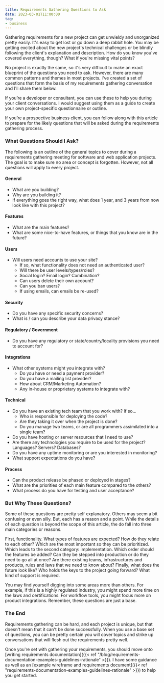 ```yaml
---
title: Requirements Gathering Questions to Ask
date: 2023-03-01T11:00:00
tag:
- business
---
```

Gathering requirements for a new project can get unwieldy and unorganized pretty easily. It's easy to get lost or go down a deep rabbit hole. You may be getting excited about the new project's technical challenges or be blindly following the client's explanation and description. How do you know you've covered everything, though? What if you're missing vital points?

<!--more-->

No project is exactly the same, so it's very difficult to make an exact blueprint of the questions you need to ask. However, there are many common patterns and themes in most projects. I've created a set of questions that form the basis of my requirements gathering conversation and I'll share them below.

If you’re a developer or consultant, you can use these to help you during your client conversations. I would suggest using them as a guide to create your own project-specific questionnaire or outline.

If you’re a prospective business client, you can follow along with this article to prepare for the likely questions that will be asked during the requirements gathering process.

### What Questions Should I Ask?

The following is an outline of the general topics to cover during a requirements gathering meeting for software and web application projects. The goal is to make sure no area or concept is forgotten. However, not all questions will apply to every project.

#### General

* What are you building?
* Why are you building it?
* If everything goes the right way, what does 1 year, and 3 years from now look like with this project?

#### Features

* What are the main features?
* What are some nice-to-have features, or things that you know are in the future?

#### Users

* Will users need accounts to use your site?
	* If so, what functionality does not need an authenticated user?
	* Will there be user levels/types/roles?
	* Social login? Email login? Combination?
	* Can users delete their own account?
	* Can you ban users?
	* If using emails, can emails be re-used?

#### Security

* Do you have any specific security concerns?
* What is / can you describe your data privacy stance?

#### Regulatory / Government

* Do you have any regulatory or state/country/locality provisions you need to account for?

#### Integrations

* What other systems might you integrate with?
	* Do you have or need a payment provider?
	* Do you have a mailing list provider?
	* How about CRM/Marketing Automation?
	* Any in-house or proprietary systems to integrate with?

#### Technical

* Do you have an existing tech team that you work with? If so...
	* Who is responsible for deploying the code?
	* Are they taking it over when the project is done?
	* Do you manage two teams, or are all programmers assimilated into a single team?
* Do you have hosting or server resources that I need to use?
* Are there any technologies you require to be used for the project? Languages? Servers? Databases?
* Do you have any uptime monitoring or are you interested in monitoring?
* What support expectations do you have?

#### Process

* Can the product release be phased or deployed in stages?
* What are the priorities of each main feature compared to the others?
* What process do you have for testing and user acceptance?

### But Why These Questions?

Some of these questions are pretty self explanatory. Others may seem a bit confusing or even silly. But, each has a reason and a point. While the details of each question is beyond the scope of this article, the do fall into three main categories or reasons.

First, functionality. What types of features are expected? How do they relate to each other? Which are the most important so they can be prioritized. Which leads to the second category: implementation. Which order should the features be added? Can they be stepped into production or do they need to go all at once? Are there existing teams, infrastructures and products, rules and laws that we need to know about? Finally, what does the future look like? Who holds the keys to the project going forward? What kind of support is required.

You may find yourself digging into some areas more than others. For example, if this is a highly regulated industry, you might spend more time on the laws and certifications. For workflow tools, you might focus more on product integrations. Remember, these questions are just a base.

### The End

Requirements gathering can be hard, and each project is unique, but that doesn't mean that it can't be done successfully. When you use a base set of questions, you can be pretty certain you will cover topics and strike up conversations that will flesh out the requirements pretty well.

Once you're set with gathering your requirements, you should move onto [writing requirements documentation]({{< ref "/blog/requirements-documentation-examples-guidelines-rationale" >}}). I have some guidance as well as an [example wireframe and requirements document]({{< ref "requirements-documentation-examples-guidelines-rationale" >}}) to help you get started.
